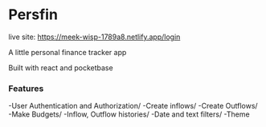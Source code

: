 # Persfin 

live site: https://meek-wisp-1789a8.netlify.app/login

A little personal finance tracker app

Built with react and pocketbase

### Features
-User Authentication and Authorization/
-Create inflows/
-Create Outflows/
-Make Budgets/
-Inflow, Outflow histories/
-Date and text filters/
-Theme
